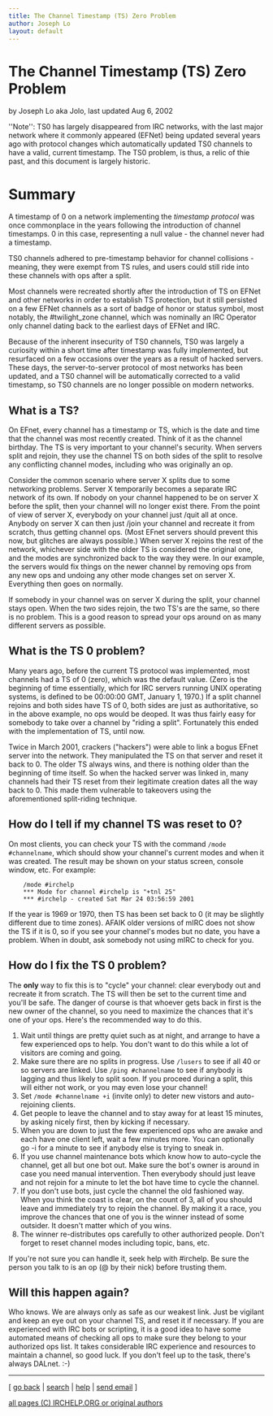 ```yaml
---
title: The Channel Timestamp (TS) Zero Problem
author: Joseph Lo
layout: default
---
```


# The Channel Timestamp (TS) Zero Problem

by Joseph Lo aka Jolo, last updated Aug 6, 2002

''Note'': TS0 has largely disappeared from IRC networks, with the last major
network where it commonly appeared (EFNet) being updated several years ago
with protocol changes which automatically updated TS0 channels to have a valid,
current timestamp. The TS0 problem, is thus, a relic of thie past, and this document is largely
historic.

# Summary
A timestamp of 0 on a network implementing the *timestamp protocol* was once
commonplace in the years following the introduction of channel timestamps. 0
in this case, representing a null value - the channel never had a timestamp.

TS0 channels adhered to pre-timestamp behavior for channel collisions - meaning,
they were exempt from TS rules, and users could still ride into these channels
with ops after a split.

Most channels were recreated shortly after the introduction of TS on EFNet and
other networks in order to establish TS protection, but it still persisted on
a few EFNet channels as a sort of badge of honor or status symbol, most notably,
the #twilight_zone channel, which was nominally an IRC Operator only channel dating
back to the earliest days of EFNet and IRC.

Because of the inherent insecurity of TS0 channels, TS0 was largely a curiosity
within a short time after timestamp was fully implemented, but resurfaced on a
few occasions over the years as a result of hacked servers. These days,
the server-to-server protocol of most networks has been updated, and a TS0 channel
will be automatically corrected to a valid timestamp, so TS0 channels are no
longer possible on modern networks.


## What is a TS?

On EFnet, every channel has a timestamp or TS, which is the date and time that
the channel was most recently created. Think of it as the channel birthday.
The TS is very important to your channel's security. When servers split and
rejoin, they use the channel TS on both sides of the split to resolve any
conflicting channel modes, including who was originally an op.

Consider the common scenario where server X splits due to some networking
problems. Server X temporarily becomes a separate IRC network of its own. If
nobody on your channel happened to be on server X before the split, then your
channel will no longer exist there. From the point of view of server X,
everybody on your channel just /quit all at once. Anybody on server X can then
just /join your channel and recreate it from scratch, thus getting channel
ops. (Most EFnet servers should prevent this now, but glitches are always
possible.) When server X rejoins the rest of the network, whichever side with
the older TS is considered the original one, and the modes are synchronized
back to the way they were. In our example, the servers would fix things on the
newer channel by removing ops from any new ops and undoing any other mode
changes set on server X. Everything then goes on normally.

If somebody in your channel was on server X during the split, your channel
stays open. When the two sides rejoin, the two TS's are the same, so there is
no problem. This is a good reason to spread your ops around on as many
different servers as possible.

## What is the TS 0 problem?

Many years ago, before the current TS protocol was implemented, most channels
had a TS of 0 (zero), which was the default value. (Zero is the beginning of
time essentially, which for IRC servers running UNIX operating systems, is
defined to be 00:00:00 GMT, January 1, 1970.) If a split channel rejoins and
both sides have TS of 0, both sides are just as authoritative, so in the above
example, no ops would be deoped. It was thus fairly easy for somebody to take
over a channel by "riding a split". Fortunately this ended with the
implementation of TS, until now.

Twice in March 2001, crackers ("hackers") were able to link a bogus EFnet
server into the network. They manipulated the TS on that server and reset it
back to 0. The older TS always wins, and there is nothing older than the
beginning of time itself. So when the hacked server was linked in, many
channels had their TS reset from their legitimate creation dates all the way
back to 0. This made them vulnerable to takeovers using the aforementioned
split-riding technique.

## How do I tell if my channel TS was reset to 0?

On most clients, you can check your TS with the command `/mode #channelname`,
which should show your channel's current modes and when it was created. The
result may be shown on your status screen, console window, etc. For example:


        /mode #irchelp
        *** Mode for channel #irchelp is "+tnl 25"
        *** #irchelp - created Sat Mar 24 03:56:59 2001

If the year is 1969 or 1970, then TS has been set back to 0 (it may be
slightly different due to time zones). AFAIK older versions of mIRC does not
show the TS if it is 0, so if you see your channel's modes but no date, you
have a problem. When in doubt, ask somebody not using mIRC to check for you.

## How do I fix the TS 0 problem?

The **only** way to fix this is to "cycle" your channel: clear everybody out
and recreate it from scratch. The TS will then be set to the current time and
you'll be safe. The danger of course is that whoever gets back in first is the
new owner of the channel, so you need to maximize the chances that it's one of
your ops. Here's the recommended way to do this.

  1. Wait until things are pretty quiet such as at night, and arrange to have a few experienced ops to help. You don't want to do this while a lot of visitors are coming and going.
  2. Make sure there are no splits in progress. Use `/lusers` to see if all 40 or so servers are linked. Use `/ping #channelname` to see if anybody is lagging and thus likely to split soon. If you proceed during a split, this will either not work, or you may even lose your channel!
  3. Set `/mode #channelname +i` (invite only) to deter new vistors and auto-rejoining clients.
  4. Get people to leave the channel and to stay away for at least 15 minutes, by asking nicely first, then by kicking if necessary.
  5. When you are down to just the few experienced ops who are awake and each have one client left, wait a few minutes more. You can optionally go -i for a minute to see if anybody else is trying to sneak in.
  6. If you use channel maintenance bots which know how to auto-cycle the channel, get all but one bot out. Make sure the bot's owner is around in case you need manual intervention. Then everybody should just leave and not rejoin for a minute to let the bot have time to cycle the channel.
  7. If you don't use bots, just cycle the channel the old fashioned way. When you think the coast is clear, on the count of 3, all of you should leave and immediately try to rejoin the channel. By making it a race, you improve the chances that one of you is the winner instead of some outsider. It doesn't matter which of you wins.
  8. The winner re-distributes ops carefully to other authorized people. Don't forget to reset channel modes including topic, bans, etc.

If you're not sure you can handle it, seek help with #irchelp. Be sure the
person you talk to is an op (@ by their nick) before trusting them.

## Will this happen again?

Who knows. We are always only as safe as our weakest link. Just be vigilant
and keep an eye out on your channel TS, and reset it if necessary. If you are
experienced with IRC bots or scripting, it is a good idea to have some
automated means of checking all ops to make sure they belong to your
authorized ops list. It takes considerable IRC experience and resources to
maintain a channel, so good luck. If you don't feel up to the task, there's
always DALnet. :-)

* * *



[ [go back](/irchelp/) | [search](/irchelp/search_engine.cgi) |
[help](/irchelp/help.html) | [send email](/irchelp/mail.cgi) ]

[all pages (C) IRCHELP.ORG or original authors](/irchelp/credit.html)
